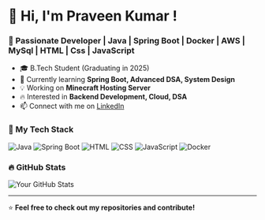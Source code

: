 # 👋 Hi, I'm Praveen Kumar !
### 🚀 Passionate Developer | Java | Spring Boot | Docker | AWS | MySql | HTML | Css | JavaScript

- 🎓 B.Tech Student (Graduating in 2025)  
- 🌱 Currently learning **Spring Boot, Advanced DSA, System Design**  
- 💡 Working on **Minecraft Hosting Server**  
- 🔥 Interested in **Backend Development, Cloud, DSA**  
- 📫 Connect with me on [LinkedIn](https://www.linkedin.com/in/praveen-kumar-84b4a8232/)  

### 📌 My Tech Stack
![Java](https://img.shields.io/badge/Java-ED8B00?style=for-the-badge&logo=java&logoColor=white)
![Spring Boot](https://img.shields.io/badge/Spring_Boot-6DB33F?style=for-the-badge&logo=spring-boot&logoColor=white)
![HTML](https://img.shields.io/badge/HTML5-E34F26?style=for-the-badge&logo=html5&logoColor=white)
![CSS](https://img.shields.io/badge/CSS3-1572B6?style=for-the-badge&logo=css3&logoColor=white)
![JavaScript](https://img.shields.io/badge/JavaScript-F7DF1E?style=for-the-badge&logo=javascript&logoColor=black)
![Docker](https://img.shields.io/badge/Docker-2496ED?style=for-the-badge&logo=docker&logoColor=white)

### 🔥 GitHub Stats
![Your GitHub Stats](https://github-readme-stats.vercel.app/api?username=Praveen7294&show_icons=true&theme=dark)

---
⭐ **Feel free to check out my repositories and contribute!**

